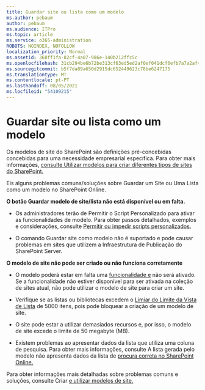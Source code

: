 ```yaml
---
title: Guardar site ou lista como um modelo
ms.author: pebaum
author: pebaum
ms.audience: ITPro
ms.topic: article
ms.service: o365-administration
ROBOTS: NOINDEX, NOFOLLOW
localization_priority: Normal
ms.assetid: 368ff1fa-82cf-4a07-986e-140b212ffc5c
ms.openlocfilehash: 31cb294be6b72be313cf63ed5ed2af0ef041dcf6efb7a7a2af4e1b6a9a149c43
ms.sourcegitcommit: b5f7da89a650d2915dc652449623c78be6247175
ms.translationtype: MT
ms.contentlocale: pt-PT
ms.lasthandoff: 08/05/2021
ms.locfileid: "54109215"
---
```

# <a name="save-site-or-list-as-a-template"></a>Guardar site ou lista como um modelo

Os modelos de site do SharePoint são definições pré-concebidas concebidas para uma necessidade empresarial específica. Para obter mais informações, [consulte Utilizar modelos para criar diferentes tipos de sites do SharePoint.](https://support.office.com/article/using-templates-to-create-different-kinds-of-sharepoint-sites-449eccec-ff99-4cf3-b62e-dcfee37e8da4)

Eis alguns problemas comuns/soluções sobre Guardar um Site ou Uma Lista como um modelo no SharePoint Online.

**O botão Guardar modelo de site/lista não está disponível ou em falta.** 

- Os administradores terão de Permitir o Script Personalizado para ativar as funcionalidades de modelo. Para obter passos detalhados, exemplos e considerações, consulte [Permitir ou impedir scripts personalizados.](https://docs.microsoft.com/sharepoint/allow-or-prevent-custom-script)


- O comando Guardar site como modelo não é suportado e pode causar problemas em sites que utilizem a Infraestrutura de Publicação do SharePoint Server.


**O modelo de site não pode ser criado ou não funciona corretamente**

- O modelo poderá estar em falta uma [funcionalidade e](https://social.technet.microsoft.com/wiki/contents/articles/14423.sharepoint-2013-existing-features-guid.aspx) não será ativado. Se a funcionalidade não estiver disponível para ser ativada na coleção de sites atual, não pode utilizar o modelo de site para criar um site.


- Verifique se as listas ou bibliotecas excedem o [Limiar do Limite da Vista de Lista](https://support.office.com/article/Manage-large-lists-and-libraries-in-SharePoint-B8588DAE-9387-48C2-9248-C24122F07C59) de 5000 itens, pois pode bloquear a criação de um modelo de site.


- O site pode estar a utilizar demasiados recursos e, por isso, o modelo de site excede o limite de 50 megabyte (MB).


- Existem problemas ao apresentar dados da lista que utiliza uma coluna de pesquisa. Para obter mais informações, consulte A lista gerada pelo modelo não apresenta dados da lista de [procura correta no SharePoint Online.](https://docs.microsoft.com/sharepoint/support/lists-and-libraries/template-generated-list-incorrect-data)


Para obter informações mais detalhadas sobre problemas comuns e soluções, consulte Criar [e utilizar modelos de site.](https://support.office.com/article/Create-and-use-site-templates-60371B0F-00E0-4C49-A844-34759EBDD989)

